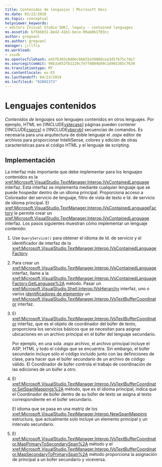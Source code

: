 ```yaml
---
title: Contenidos de lenguajes | Microsoft Docs
ms.date: 03/22/2018
ms.topic: conceptual
helpviewer_keywords:
- editors [Visual Studio SDK], legacy - contained languages
ms.assetid: b75bbb51-8e42-41b1-bece-09ab0b1f03cc
author: gregvanl
ms.author: gregvanl
manager: jillfra
ms.workload:
- vssdk
ms.openlocfilehash: e45fb303c840ec66655e3900dcea3d57b75c7da7
ms.sourcegitcommit: 94b3a052fb1229c7e7f8804b09c1d403385c7630
ms.translationtype: MT
ms.contentlocale: es-ES
ms.lasthandoff: 04/23/2019
ms.locfileid: "62891373"
---
```

# <a name="contained-languages"></a>Lenguajes contenidos

*Contenidos de lenguajes* son lenguajes contenidos en otros lenguajes. Por ejemplo, HTML en [!INCLUDE[vstecasp](../code-quality/includes/vstecasp_md.md)] páginas pueden contener [!INCLUDE[csprcs](../data-tools/includes/csprcs_md.md)] o [!INCLUDE[vbprvb](../code-quality/includes/vbprvb_md.md)] secuencias de comandos. Es necesaria para una arquitectura de doble lenguaje el *.aspx* editor de archivos para proporcionar IntelliSense, colores y edición de otras características para el código HTML y el lenguaje de scripting.

## <a name="implementation"></a>Implementación

La interfaz más importante que debe implementar para los lenguajes contenidos es la <xref:Microsoft.VisualStudio.TextManager.Interop.IVsContainedLanguage> interfaz. Esta interfaz se implementa mediante cualquier lenguaje que se puede hospedar dentro de un idioma principal. Proporciona acceso a Coloreador del servicio de lenguaje, filtro de vista de texto e Id. de servicio de idioma principal. El <xref:Microsoft.VisualStudio.TextManager.Interop.IVsContainedLanguageFactory> le permite crear un <xref:Microsoft.VisualStudio.TextManager.Interop.IVsContainedLanguage> interfaz. Los pasos siguientes muestran cómo implementar un lenguaje contenido:

1. Use `QueryService()` para obtener el idioma de Id. de servicio y el identificador de interfaz de la <xref:Microsoft.VisualStudio.TextManager.Interop.IVsContainedLanguageFactory>.

2. Para crear un <xref:Microsoft.VisualStudio.TextManager.Interop.IVsContainedLanguage> interfaz, llame a la <xref:Microsoft.VisualStudio.TextManager.Interop.IVsContainedLanguageFactory.GetLanguage%2A> método. Pasar un <xref:Microsoft.VisualStudio.Shell.Interop.IVsHierarchy> interfaz, uno o varios [identificadores de elemento](<xref:Microsoft.VisualStudio.VSConstants.VSITEMID>)y un <xref:Microsoft.VisualStudio.TextManager.Interop.IVsTextBufferCoordinator> interfaz.

3. El <xref:Microsoft.VisualStudio.TextManager.Interop.IVsTextBufferCoordinator> interfaz, que es el objeto de coordinador del búfer de texto, proporciona los servicios básicos que se necesitan para asignar ubicaciones en un archivo principal en el búfer del lenguaje secundario.

     Por ejemplo, en una sola *.aspx* archivo, el archivo principal incluye el ASP, HTML y todo el código que se encuentra. Sin embargo, el búfer secundario incluye sólo el código incluido junto con las definiciones de clase, para hacer que el búfer secundario de un archivo de código válido. El Coordinador de búfer controla el trabajo de coordinación de las ediciones de un búfer a otro.

4. El <xref:Microsoft.VisualStudio.TextManager.Interop.IVsTextBufferCoordinator.SetSpanMappings%2A> método, que es el idioma principal, indica que el Coordinador de búfer dentro de su búfer de texto se asigna al texto correspondiente en el búfer secundario.

     El idioma que se pasa en una matriz de los <xref:Microsoft.VisualStudio.TextManager.Interop.NewSpanMapping> estructura, que actualmente solo incluye un elemento principal y un intervalo secundario.

5. El <xref:Microsoft.VisualStudio.TextManager.Interop.IVsTextBufferCoordinator.MapPrimaryToSecondarySpan%2A> método y el <xref:Microsoft.VisualStudio.TextManager.Interop.IVsTextBufferCoordinator.MapSecondaryToPrimarySpan%2A> método proporciona la asignación de principal a un búfer secundario y viceversa.